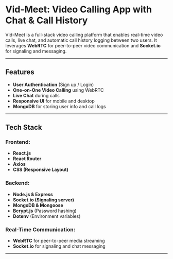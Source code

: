 # Vid-Meet: Video Calling App with Chat & Call History

Vid-Meet is a full-stack video calling platform that enables real-time video calls, live chat, and automatic call history logging between two users. It leverages **WebRTC** for peer-to-peer video communication and **Socket.io** for signaling and messaging.

---

##  Features

-  **User Authentication** (Sign up / Login)
-  **One-on-One Video Calling** using WebRTC
-  **Live Chat** during calls
-  **Responsive UI** for mobile and desktop
-  **MongoDB** for storing user info and call logs

---

##  Tech Stack

### Frontend:
- **React.js**
- **React Router**
- **Axios**
- **CSS  (Responsive Layout)**

### Backend:
- **Node.js & Express**
- **Socket.io (Signaling server)**
- **MongoDB & Mongoose**
- **Bcrypt.js** (Password hashing)
- **Dotenv** (Environment variables)

### Real-Time Communication:
- **WebRTC** for peer-to-peer media streaming
- **Socket.io** for signaling and chat messaging

---


